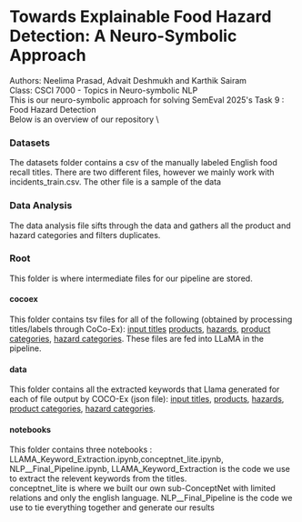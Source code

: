 # Towards Explainable Food Hazard Detection: A Neuro-Symbolic Approach

Authors: Neelima Prasad, Advait Deshmukh and Karthik Sairam \
Class: CSCI 7000 - Topics in Neuro-symbolic NLP \
This is our neuro-symbolic approach for solving SemEval 2025's Task 9 : Food Hazard Detection\
Below is an overview of our repository \
### Datasets
The datasets folder contains a csv of the manually labeled English food recall titles. There are two different files, however we mainly work with incidents_train.csv. The other file is a sample of the data

### Data Analysis
The data analysis file sifts through the data and gathers all the product and hazard categories and filters duplicates. 

### Root
This folder is where intermediate files for our pipeline are stored.
#### cocoex
This folder contains tsv files for all of the following (obtained by processing titles/labels through CoCo-Ex): [input titles](https://github.com/karthiksairam01/SemEval-Task9/blob/main/root/cocoex/outputfile_all.tsv) [products](https://github.com/karthiksairam01/SemEval-Task9/blob/main/root/cocoex/products.tsv), [hazards](https://github.com/karthiksairam01/SemEval-Task9/blob/main/root/cocoex/hazards.tsv), [product categories](https://github.com/karthiksairam01/SemEval-Task9/blob/main/root/cocoex/product_categories.tsv), [hazard categories](https://github.com/karthiksairam01/SemEval-Task9/blob/main/root/cocoex/hazard_categories.tsv). These files are fed into LLaMA in the pipeline.
#### data
This folder contains all the extracted keywords that Llama generated for each of file output by COCO-Ex (json file): [input titles](https://github.com/karthiksairam01/SemEval-Task9/blob/main/root/data/extracted_keywords_incidents_train.json), [products](https://github.com/karthiksairam01/SemEval-Task9/blob/main/root/data/extracted_keywords_products.json), [hazards](https://github.com/karthiksairam01/SemEval-Task9/blob/main/root/data/extracted_keywords_hazards.json), [product categories](https://github.com/karthiksairam01/SemEval-Task9/blob/main/root/data/extracted_keywords_product_category.json), [hazard categories](https://github.com/karthiksairam01/SemEval-Task9/blob/main/root/data/extracted_keywords_hazard_category.json).
#### notebooks
This folder contains three notebooks : LLAMA_Keyword_Extraction.ipynb,conceptnet_lite.ipynb, NLP__Final_Pipeline.ipynb, 
LLAMA_Keyword_Extraction is the code we use to extract the relevent keywords from the titles. \
conceptnet_lite is where we built our own sub-ConceptNet with limited relations and only the english language.
NLP__Final_Pipeline is the code we use to tie everything together and generate our results
